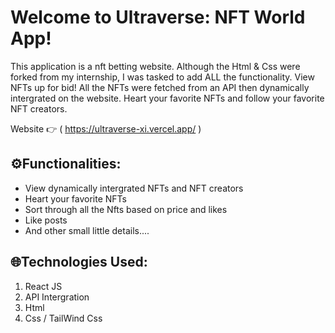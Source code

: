 # Welcome to Ultraverse: NFT World App!

This application is a nft betting website. Although the Html & Css were forked from my internship, I was tasked to add ALL
the functionality. View NFTs up for bid! All the NFTs were fetched from an API then dynamically intergrated on the website. Heart your
favorite NFTs and follow your favorite NFT creators.

Website 👉 ( https://ultraverse-xi.vercel.app/ )

## ⚙️Functionalities:
 - View dynamically intergrated NFTs and NFT creators
 - Heart your favorite NFTs
 - Sort through all the Nfts based on price and likes
 - Like posts
 - And other small little details....
  
  
  

## 🌐Technologies Used:
1. React JS 
2. API Intergration
3. Html 
4. Css / TailWind Css

